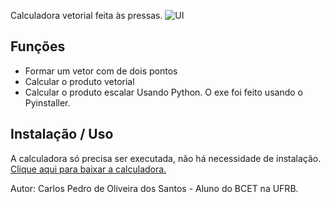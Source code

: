 Calculadora vetorial feita às pressas.
![UI](https://user-images.githubusercontent.com/69172891/114499088-cb02ff80-9bfb-11eb-9ab5-ca308a5026a4.png)

## Funções
- Formar um vetor com de dois pontos
- Calcular o produto vetorial
- Calcular o produto escalar
Usando Python. O exe foi feito usando o Pyinstaller.

## Instalação / Uso
A calculadora só precisa ser executada, não há necessidade de instalação.
[Clique aqui para baixar a calculadora.](https://github.com/iCarlosCode/cvfp/blob/main/CVFP.exe?raw=true)

Autor:
Carlos Pedro de Oliveira dos Santos - Aluno do BCET na UFRB.
